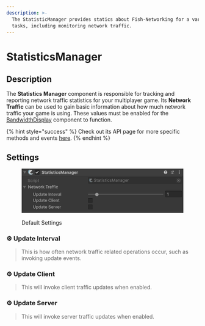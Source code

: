 ```yaml
---
description: >-
  The StatisticManager provides statics about Fish-Networking for a variety of
  tasks, including monitoring network traffic.
---
```


# StatisticsManager

## Description <a href="#server-and-host" id="server-and-host"></a>

The **Statistics Manager** component is responsible for tracking and reporting network traffic statistics for your multiplayer game. Its **Network Traffic** can be used to gain basic information about how much network traffic your game is using. These values must be enabled for the [BandwidthDisplay](../utilities/bandwidthdisplay.md) component to function.

{% hint style="success" %}
Check out its API page for more specific methods and events [here](https://firstgeargames.com/FishNet/api/api/FishNet.Managing.Statistic.StatisticsManager.html).
{% endhint %}

## Settings <a href="#server-and-host" id="server-and-host"></a>

<div align="left"><figure><img src="../../../.gitbook/assets/statistics-manager-component.png" alt=""><figcaption><p>Default Settings</p></figcaption></figure></div>

### :gear:  **Update Interval**

> This is how often network traffic related operations occur, such as invoking update events.

### :gear:  **Update Client**

> This will invoke client traffic updates when enabled.

### :gear:  **Update Server**

> This will invoke server traffic updates when enabled.
